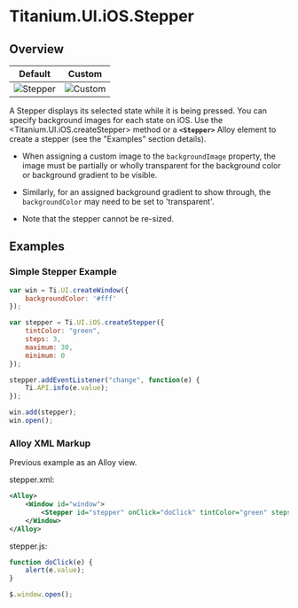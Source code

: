 # Titanium.UI.iOS.Stepper

<TypeHeader/>

## Overview

| Default | Custom |
| ------- | ------ |
| ![Stepper](./stepper.png) | ![Custom](./stepper_custom.png) |

A Stepper displays its selected state while it is being pressed.
You can specify background images for each state on iOS.
Use the <Titanium.UI.iOS.createStepper> method or a **`<Stepper>`** Alloy element to create a stepper
(see the "Examples" section details).

* When assigning a custom image to the `backgroundImage` property, the image must be
partially or wholly transparent for the background color or background gradient to be visible.
* Similarly, for an assigned background gradient to show through, the `backgroundColor` may need to be
set to 'transparent'.

* Note that the stepper cannot be re-sized.

## Examples

### Simple Stepper Example

``` js
var win = Ti.UI.createWindow({
    backgroundColor: '#fff'
});

var stepper = Ti.UI.iOS.createStepper({
    tintColor: "green",
    steps: 3,
    maximum: 30,
    minimum: 0
});

stepper.addEventListener("change", function(e) {
    Ti.API.info(e.value);
});

win.add(stepper);
win.open();
```

### Alloy XML Markup

Previous example as an Alloy view.

stepper.xml:
``` xml
<Alloy>
    <Window id="window">
        <Stepper id="stepper" onClick="doClick" tintColor="green" steps="3" />
    </Window>
</Alloy>
```

stepper.js:
``` js
function doClick(e) {
    alert(e.value);
}

$.window.open();
```

<ApiDocs/>
